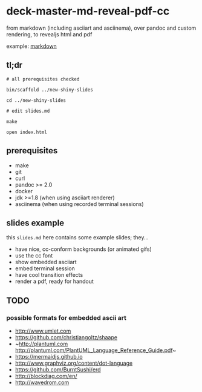 # deck-master-md-reveal-pdf-cc

from markdown (including asciiart and asciinema),
over pandoc and custom rendering,
to revealjs html and pdf

example: [markdown](https://raw.githubusercontent.com/arnehilmann/deck-master-md-reveal-pdf-cc/master/slides.md)


## tl;dr

```
# all prerequisites checked

bin/scaffold ../new-shiny-slides

cd ../new-shiny-slides

# edit slides.md

make

open index.html
```


## prerequisites

* make
* git
* curl
* pandoc >= 2.0
* docker
* jdk >=1.8 (when using asciiart renderer)
* asciinema (when using recorded terminal sessions)


## slides example

this ```slides.md``` here contains some example slides; they...
* have nice, cc-conform backgrounds (or animated gifs)
* use the cc font
* show embedded asciiart
* embed terminal session
* have cool transition effects
* render a pdf, ready for handout


## TODO

### possible formats for embedded ascii art

* http://www.umlet.com
* https://github.com/christiangoltz/shaape
* ~http://plantuml.com http://plantuml.com/PlantUML_Language_Reference_Guide.pdf~
* https://mermaidjs.github.io
* http://www.graphviz.org/content/dot-language
* https://github.com/BurntSushi/erd
* http://blockdiag.com/en/
* http://wavedrom.com
